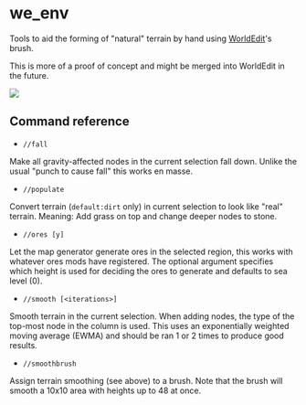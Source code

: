 we_env
======

Tools to aid the forming of "natural" terrain by hand using [WorldEdit](https://github.com/Uberi/Minetest-WorldEdit)'s brush.

This is more of a proof of concept and might be merged into WorldEdit in the future.

![](https://i.imgur.com/O7PodOm.jpg)

## Command reference

* `//fall`

Make all gravity-affected nodes in the current selection fall down.
Unlike the usual "punch to cause fall" this works en masse.

* `//populate`

Convert terrain (`default:dirt` only) in current selection to look like "real" terrain.
Meaning: Add grass on top and change deeper nodes to stone.

* `//ores [y]`

Let the map generator generate ores in the selected region, this works with whatever ores mods have registered.
The optional argument specifies which height is used for deciding the ores to generate and defaults to sea level (0).

* `//smooth [<iterations>]`

Smooth terrain in the current selection. When adding nodes, the type of the top-most node in the column is used.
This uses an exponentially weighted moving average (EWMA) and should be ran 1 or 2 times to produce good results.

* `//smoothbrush`

Assign terrain smoothing (see above) to a brush.
Note that the brush will smooth a 10x10 area with heights up to 48 at once.
